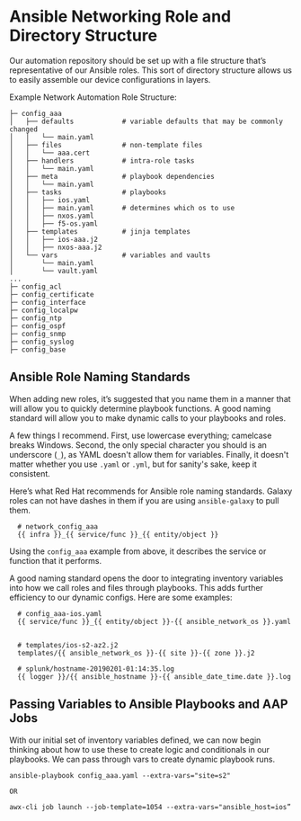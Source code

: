 # Ansible Networking Role and Directory Structure
Our automation repository should be set up with a file structure that’s representative of our Ansible roles. This sort of directory structure allows us to easily assemble our device configurations in layers.

Example Network Automation Role Structure:

```
├─ config_aaa
│   ├── defaults            # variable defaults that may be commonly changed
│   │   └── main.yaml
│   ├── files               # non-template files
│   │   └── aaa.cert
│   ├── handlers            # intra-role tasks
│   │   └── main.yaml
│   ├── meta                # playbook dependencies
│   │   └── main.yaml
│   ├── tasks               # playbooks
│   │   ├── ios.yaml
│   │   ├── main.yaml       # determines which os to use
│   │   ├── nxos.yaml
│   │   ├── f5-os.yaml
│   ├── templates           # jinja templates
│   │   ├── ios-aaa.j2
│   │   ├── nxos-aaa.j2
│   └── vars                # variables and vaults
│       └── main.yaml
│       └── vault.yaml
...
├─ config_acl
├─ config_certificate
├─ config_interface
├─ config_localpw
├─ config_ntp
├─ config_ospf
├─ config_snmp
├─ config_syslog
├─ config_base
```

## Ansible Role Naming Standards

When adding new roles, it’s suggested that you name them in a manner that will allow you to quickly determine playbook functions. A good naming standard will allow you to make dynamic calls to your playbooks and roles.

A few things I recommend. First, use lowercase everything; camelcase breaks Windows. Second, the only special character you should is an underscore (`_`), as YAML doesn't allow them for variables. Finally, it doesn't matter whether you use `.yaml` or `.yml`, but for sanity's sake, keep it consistent.

Here’s what Red Hat recommends for Ansible role naming standards. Galaxy roles can not have dashes in them if you are using `ansible-galaxy` to pull them.

```
  # network_config_aaa
  {{ infra }}_{{ service/func }}_{{ entity/object }}
```

Using the `config_aaa` example from above, it describes the service or function that it performs. 

A good naming standard opens the door to integrating inventory variables into how we call roles and files through playbooks. This adds further efficiency to our dynamic configs. Here are some examples:

```
  # config_aaa-ios.yaml
  {{ service/func }}_{{ entity/object }}-{{ ansible_network_os }}.yaml


  # templates/ios-s2-az2.j2
  templates/{{ ansible_network_os }}-{{ site }}-{{ zone }}.j2

  # splunk/hostname-20190201-01:14:35.log
  {{ logger }}/{{ ansible_hostname }}-{{ ansible_date_time.date }}.log
```

## Passing Variables to Ansible Playbooks and AAP Jobs
With our initial set of inventory variables defined, we can now begin thinking about how to use these to create logic and conditionals in our playbooks. We can pass through vars to create dynamic playbook runs.

```
ansible-playbook config_aaa.yaml --extra-vars="site=s2"

OR

awx-cli job launch --job-template=1054 --extra-vars="ansible_host=ios”
```
